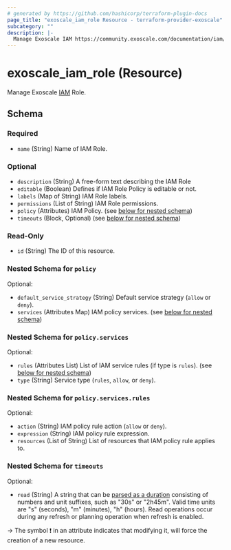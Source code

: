 ```yaml
---
# generated by https://github.com/hashicorp/terraform-plugin-docs
page_title: "exoscale_iam_role Resource - terraform-provider-exoscale"
subcategory: ""
description: |-
  Manage Exoscale IAM https://community.exoscale.com/documentation/iam/ Role.
---
```


# exoscale_iam_role (Resource)

Manage Exoscale [IAM](https://community.exoscale.com/documentation/iam/) Role.



<!-- schema generated by tfplugindocs -->
## Schema

### Required

- `name` (String) Name of IAM Role.

### Optional

- `description` (String) A free-form text describing the IAM Role
- `editable` (Boolean) Defines if IAM Role Policy is editable or not.
- `labels` (Map of String) IAM Role labels.
- `permissions` (List of String) IAM Role permissions.
- `policy` (Attributes) IAM Policy. (see [below for nested schema](#nestedatt--policy))
- `timeouts` (Block, Optional) (see [below for nested schema](#nestedblock--timeouts))

### Read-Only

- `id` (String) The ID of this resource.

<a id="nestedatt--policy"></a>
### Nested Schema for `policy`

Optional:

- `default_service_strategy` (String) Default service strategy (`allow` or `deny`).
- `services` (Attributes Map) IAM policy services. (see [below for nested schema](#nestedatt--policy--services))

<a id="nestedatt--policy--services"></a>
### Nested Schema for `policy.services`

Optional:

- `rules` (Attributes List) List of IAM service rules (if type is `rules`). (see [below for nested schema](#nestedatt--policy--services--rules))
- `type` (String) Service type (`rules`, `allow`, or `deny`).

<a id="nestedatt--policy--services--rules"></a>
### Nested Schema for `policy.services.rules`

Optional:

- `action` (String) IAM policy rule action (`allow` or `deny`).
- `expression` (String) IAM policy rule expression.
- `resources` (List of String) List of resources that IAM policy rule applies to.




<a id="nestedblock--timeouts"></a>
### Nested Schema for `timeouts`

Optional:

- `read` (String) A string that can be [parsed as a duration](https://pkg.go.dev/time#ParseDuration) consisting of numbers and unit suffixes, such as "30s" or "2h45m". Valid time units are "s" (seconds), "m" (minutes), "h" (hours). Read operations occur during any refresh or planning operation when refresh is enabled.

-> The symbol ❗ in an attribute indicates that modifying it, will force the creation of a new resource.


